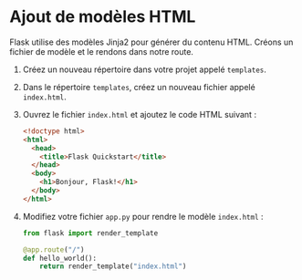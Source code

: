 # Ajout de modèles HTML

Flask utilise des modèles Jinja2 pour générer du contenu HTML. Créons un fichier de modèle et le rendons dans notre route.

1. Créez un nouveau répertoire dans votre projet appelé `templates`.

2. Dans le répertoire `templates`, créez un nouveau fichier appelé `index.html`.

3. Ouvrez le fichier `index.html` et ajoutez le code HTML suivant :

   ```html
   <!doctype html>
   <html>
     <head>
       <title>Flask Quickstart</title>
     </head>
     <body>
       <h1>Bonjour, Flask!</h1>
     </body>
   </html>
   ```

4. Modifiez votre fichier `app.py` pour rendre le modèle `index.html` :

   ```python
   from flask import render_template

   @app.route("/")
   def hello_world():
       return render_template("index.html")
   ```
